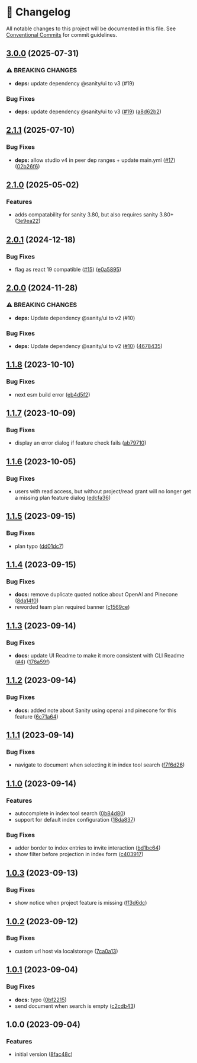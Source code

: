 <!-- markdownlint-disable --><!-- textlint-disable -->

# 📓 Changelog

All notable changes to this project will be documented in this file. See
[Conventional Commits](https://conventionalcommits.org) for commit guidelines.

## [3.0.0](https://github.com/sanity-io/embeddings-index-ui/compare/v2.1.1...v3.0.0) (2025-07-31)

### ⚠ BREAKING CHANGES

- **deps:** update dependency @sanity/ui to v3 (#19)

### Bug Fixes

- **deps:** update dependency @sanity/ui to v3 ([#19](https://github.com/sanity-io/embeddings-index-ui/issues/19)) ([a8d62b2](https://github.com/sanity-io/embeddings-index-ui/commit/a8d62b264c1e6d4f82af89dade8decee3c0d68b4))

## [2.1.1](https://github.com/sanity-io/embeddings-index-ui/compare/v2.1.0...v2.1.1) (2025-07-10)

### Bug Fixes

- **deps:** allow studio v4 in peer dep ranges + update main.yml ([#17](https://github.com/sanity-io/embeddings-index-ui/issues/17)) ([02b26f6](https://github.com/sanity-io/embeddings-index-ui/commit/02b26f602e2059926f1cda982aa608d0521ab848))

## [2.1.0](https://github.com/sanity-io/embeddings-index-ui/compare/v2.0.1...v2.1.0) (2025-05-02)

### Features

- adds compatability for sanity 3.80, but also requires sanity 3.80+ ([3e9ea22](https://github.com/sanity-io/embeddings-index-ui/commit/3e9ea227317e865caee0fddd0b577da266319d33))

## [2.0.1](https://github.com/sanity-io/embeddings-index-ui/compare/v2.0.0...v2.0.1) (2024-12-18)

### Bug Fixes

- flag as react 19 compatible ([#15](https://github.com/sanity-io/embeddings-index-ui/issues/15)) ([e0a5895](https://github.com/sanity-io/embeddings-index-ui/commit/e0a5895e1cfac6cbc7a5aeb4fdcfbc11a4dc94de))

## [2.0.0](https://github.com/sanity-io/embeddings-index-ui/compare/v1.1.8...v2.0.0) (2024-11-28)

### ⚠ BREAKING CHANGES

- **deps:** Update dependency @sanity/ui to v2 (#10)

### Bug Fixes

- **deps:** Update dependency @sanity/ui to v2 ([#10](https://github.com/sanity-io/embeddings-index-ui/issues/10)) ([4678435](https://github.com/sanity-io/embeddings-index-ui/commit/4678435809d43f6a2d6e239852888ffb8f71be19))

## [1.1.8](https://github.com/sanity-io/embeddings-index-ui/compare/v1.1.7...v1.1.8) (2023-10-10)

### Bug Fixes

- next esm build error ([eb4d5f2](https://github.com/sanity-io/embeddings-index-ui/commit/eb4d5f272ecadf4b271d58b89ee34145f789316b))

## [1.1.7](https://github.com/sanity-io/embeddings-index-ui/compare/v1.1.6...v1.1.7) (2023-10-09)

### Bug Fixes

- display an error dialog if feature check fails ([ab79710](https://github.com/sanity-io/embeddings-index-ui/commit/ab797104079f05d7ad97a18a70ebba128560f2f2))

## [1.1.6](https://github.com/sanity-io/embeddings-index-ui/compare/v1.1.5...v1.1.6) (2023-10-05)

### Bug Fixes

- users with read access, but without project/read grant will no longer get a missing plan feature dialog ([edcfa36](https://github.com/sanity-io/embeddings-index-ui/commit/edcfa36f4a4ccea8f5342f2eeaa10db46bbb6c58))

## [1.1.5](https://github.com/sanity-io/embeddings-index-ui/compare/v1.1.4...v1.1.5) (2023-09-15)

### Bug Fixes

- plan typo ([dd01dc7](https://github.com/sanity-io/embeddings-index-ui/commit/dd01dc73b88e5b8716c8196f527b51de2140e8e4))

## [1.1.4](https://github.com/sanity-io/embeddings-index-ui/compare/v1.1.3...v1.1.4) (2023-09-15)

### Bug Fixes

- **docs:** remove duplicate quoted notice about OpenAI and Pinecone ([8da14f0](https://github.com/sanity-io/embeddings-index-ui/commit/8da14f061b26310dcec8efa9abfa59561eee37fe))
- reworded team plan required banner ([c1569ce](https://github.com/sanity-io/embeddings-index-ui/commit/c1569ce451d2279f1d711379107ddba3ca2d28aa))

## [1.1.3](https://github.com/sanity-io/embeddings-index-ui/compare/v1.1.2...v1.1.3) (2023-09-14)

### Bug Fixes

- **docs:** update UI Readme to make it more consistent with CLI Readme ([#4](https://github.com/sanity-io/embeddings-index-ui/issues/4)) ([176a59f](https://github.com/sanity-io/embeddings-index-ui/commit/176a59faf97be5490ae0a0b1d58d7d96712a285c))

## [1.1.2](https://github.com/sanity-io/embeddings-index-ui/compare/v1.1.1...v1.1.2) (2023-09-14)

### Bug Fixes

- **docs:** added note about Sanity using openai and pinecone for this feature ([6c71a64](https://github.com/sanity-io/embeddings-index-ui/commit/6c71a64e6ce0ed2ccbfd77750ce4af4182b04a0a))

## [1.1.1](https://github.com/sanity-io/embeddings-index-ui/compare/v1.1.0...v1.1.1) (2023-09-14)

### Bug Fixes

- navigate to document when selecting it in index tool search ([f7f6d26](https://github.com/sanity-io/embeddings-index-ui/commit/f7f6d26e1a5c3ae2d8a0adfaed2e30c4faf71ba0))

## [1.1.0](https://github.com/sanity-io/embeddings-index-ui/compare/v1.0.3...v1.1.0) (2023-09-14)

### Features

- autocomplete in index tool search ([0b84d80](https://github.com/sanity-io/embeddings-index-ui/commit/0b84d80e63d1cde83856d2443c2731fdd67a7654))
- support for default index configuration ([18da837](https://github.com/sanity-io/embeddings-index-ui/commit/18da837aabcaa9b64233d16167e4aa32d562f09c))

### Bug Fixes

- adder border to index entries to invite interaction ([bd1bc64](https://github.com/sanity-io/embeddings-index-ui/commit/bd1bc64c7ee988bef390ec5e5465f32d5eb4b611))
- show filter before projection in index form ([c403917](https://github.com/sanity-io/embeddings-index-ui/commit/c4039177e6824fcea5c2936df899ea7235813e42))

## [1.0.3](https://github.com/sanity-io/embeddings-index-ui/compare/v1.0.2...v1.0.3) (2023-09-13)

### Bug Fixes

- show notice when project feature is missing ([ff3d6dc](https://github.com/sanity-io/embeddings-index-ui/commit/ff3d6dc79c3944c9a6e938ae6a3059d108d2722b))

## [1.0.2](https://github.com/sanity-io/embeddings-index-ui/compare/v1.0.1...v1.0.2) (2023-09-12)

### Bug Fixes

- custom url host via localstorage ([7ca0a13](https://github.com/sanity-io/embeddings-index-ui/commit/7ca0a132007dab02f1b0c682a6f309f4cf6fe460))

## [1.0.1](https://github.com/sanity-io/embeddings-index-ui/compare/v1.0.0...v1.0.1) (2023-09-04)

### Bug Fixes

- **docs:** typo ([0bf2215](https://github.com/sanity-io/embeddings-index-ui/commit/0bf2215eebf946e60b0af4afeda365d307b64c7e))
- send document when search is empty ([c2cdb43](https://github.com/sanity-io/embeddings-index-ui/commit/c2cdb436b5ae0a08d14bfb16ad2b039f78558134))

## 1.0.0 (2023-09-04)

### Features

- initial version ([8fac48c](https://github.com/sanity-io/embeddings-index-ui/commit/8fac48cba2405430681c43904fc1b11ffa95b761))
